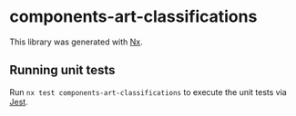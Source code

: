 # components-art-classifications

This library was generated with [Nx](https://nx.dev).

## Running unit tests

Run `nx test components-art-classifications` to execute the unit tests via [Jest](https://jestjs.io).
